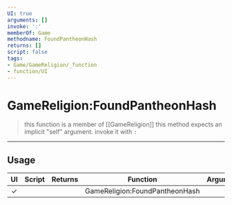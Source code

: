 ```yaml
---
UI: true
arguments: []
invoke: ':'
memberOf: Game
methodname: FoundPantheonHash
returns: []
script: false
tags:
- Game/GameReligion/_function
- function/UI
---
```

# GameReligion:FoundPantheonHash
> this function is a member of [[GameReligion]]
> this method expects an implicit "self" argument. invoke it with `:`
-----
## Usage
|  UI | Script | Returns | Function | Arguments |
|:---:|:------:|-------:|:--------:|:---------|
|✓| ||GameReligion:FoundPantheonHash||
